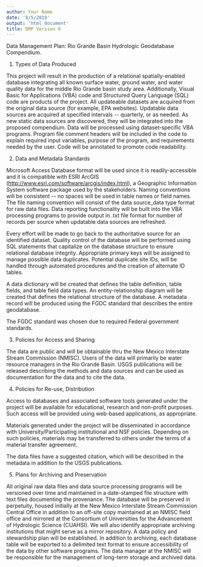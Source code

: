 ```yaml
---
author: Your Name
date: '8/5/2019'
output: 'html_document'
title: DMP Version 0
---
```


Data Management Plan: Rio Grande Basin Hydrologic Geodatabase
Compendium.

1.  Types of Data Produced

This project will result in the production of a relational
spatially-enabled database integrating all known surface water, ground
water, and water quality data for the middle Rio Grande basin study
area. Additionally, Visual Basic for Applications (VBA) code and
Structured Query Language (SQL) code are products of the project. All
updateable datasets are acquired from the original data source (for
example, EPA websites). Updatable data sources are acquired at specified
intervals -- quarterly, or as needed. As new static data sources are
discovered, they will be integrated into the proposed compendium. Data
will be processed using dataset‐specific VBA programs. Program file
comment headers will be included in the code to explain required input
variables, purpose of the program, and requirements needed by the user.
Code will be annotated to promote code readability.

2.  Data and Metadata Standards

Microsoft Access Database format will be used since it is
readily-accessible and it is compatible with ESRI ArcGIS
(http://www.esri.com/software/arcgis/index.html), a Geographic
Information System software package used by the stakeholders. Naming
conventions will be consistent -- no spaces will be used in table names
or field names. The file naming convention will consist of the data
source\_data type format for raw data files. Data reporting
functionality will be built into the VBA processing programs to provide
output in .txt file format for number of records per source when
updatable data sources are refreshed.

Every effort will be made to go back to the authoritative source for an
identified dataset. Quality control of the database will be performed
using SQL statements that capitalize on the database structure to ensure
relational database integrity. Appropriate primary keys will be assigned
to manage possible data duplicates. Potential duplicate site IDs, will
be handled through automated procedures and the creation of alternate ID
tables.

A data dictionary will be created that defines the table definition,
table fields, and table field data types. An entity-relationship diagram
will be created that defines the relational structure of the database. A
metadata record will be produced using the FGDC standard that describes
the entire geodatabase.

The FGDC standard was chosen due to required Federal government
standards.

3.  Policies for Access and Sharing

The data are public and will be obtainable thru the New Mexico
Interstate Stream Commission (NMISC). Users of the data will primarily
be water resource managers in the Rio Grande Basin. USGS publications
will be released describing the methods and data sources and can be used
as documentation for the data and to cite the data.

4.  Policies for Re-use, Distribution

Access to databases and associated software tools generated under the
project will be available for educational, research and non-profit
purposes. Such access will be provided using web-based applications, as
appropriate.

Materials generated under the project will be disseminated in accordance
with University/Participating institutional and NSF policies. Depending
on such policies, materials may be transferred to others under the terms
of a material transfer agreement.

The data files have a suggested citation, which will be described in the
metadata in addition to the USGS publications.

5.  Plans for Archiving and Preservation

All original raw data files and data source processing programs will be
versioned over time and maintained in a date-stamped file structure with
text files documenting the provenance. The database will be preserved in
perpetuity, housed initially at the New Mexico Interstate Stream
Commission Central Office in addition to an off-site copy maintained at
an NMISC field office and mirrored at the Consortium of Universities for
the Advancement of Hydrologic Science (CUAHSI). We will also identify
appropriate archiving institutions that might serve as a mirror
repository. A data policy and stewardship plan will be established. In
addition to archiving, each database table will be exported to a
delimited text format to ensure accessibility of the data by other
software programs. The data manager at the NMISC will be responsible for
the management of long-term storage and archived data.
